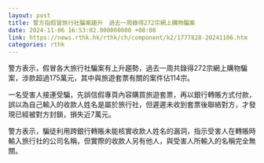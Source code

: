 ```yaml
---
layout: post
title: 警方指假冒旅行社騙案趨升　過去一周錄得272宗網上購物騙案
date: 2024-11-06 16:53:02.000000000 +08:00
link: https://news.rthk.hk/rthk/ch/component/k2/1777828-20241106.htm
categories: rthk
---
```


警方表示，假冒各大旅行社騙案有上升趨勢，過去一周共錄得272宗網上購物騙案，涉款超過175萬元，其中與旅遊套票有關的案件佔114宗。

一名受害人接連受騙，先誤信假專頁內容購買旅遊套票，再以銀行轉賬方式付款，誤以為自己輸入的收款人姓名是屬於旅行社，但遲遲未收到套票後聯絡對方，才發現已經被對方封鎖，損失近7萬元。

警方表示，騙徒利用跨銀行轉賬未能核實收款人姓名的漏洞，指示受害人在轉賬時輸入旅行社的公司名稱，但實際的收款人另有他人，與受害人所輸入的名稱完全無關。
